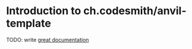 # Introduction to ch.codesmith/anvil-template

TODO: write [great documentation](http://jacobian.org/writing/what-to-write/)
